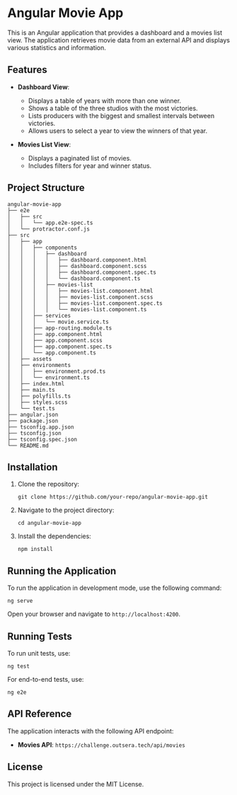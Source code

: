 # Angular Movie App

This is an Angular application that provides a dashboard and a movies list view. The application retrieves movie data from an external API and displays various statistics and information.

## Features

- **Dashboard View**: 
  - Displays a table of years with more than one winner.
  - Shows a table of the three studios with the most victories.
  - Lists producers with the biggest and smallest intervals between victories.
  - Allows users to select a year to view the winners of that year.

- **Movies List View**: 
  - Displays a paginated list of movies.
  - Includes filters for year and winner status.

## Project Structure

```
angular-movie-app
├── e2e
│   ├── src
│   │   └── app.e2e-spec.ts
│   └── protractor.conf.js
├── src
│   ├── app
│   │   ├── components
│   │   │   ├── dashboard
│   │   │   │   ├── dashboard.component.html
│   │   │   │   ├── dashboard.component.scss
│   │   │   │   ├── dashboard.component.spec.ts
│   │   │   │   └── dashboard.component.ts
│   │   │   ├── movies-list
│   │   │   │   ├── movies-list.component.html
│   │   │   │   ├── movies-list.component.scss
│   │   │   │   ├── movies-list.component.spec.ts
│   │   │   │   └── movies-list.component.ts
│   │   ├── services
│   │   │   └── movie.service.ts
│   │   ├── app-routing.module.ts
│   │   ├── app.component.html
│   │   ├── app.component.scss
│   │   ├── app.component.spec.ts
│   │   └── app.component.ts
│   ├── assets
│   ├── environments
│   │   ├── environment.prod.ts
│   │   └── environment.ts
│   ├── index.html
│   ├── main.ts
│   ├── polyfills.ts
│   ├── styles.scss
│   └── test.ts
├── angular.json
├── package.json
├── tsconfig.app.json
├── tsconfig.json
├── tsconfig.spec.json
└── README.md
```

## Installation

1. Clone the repository:
   ```
   git clone https://github.com/your-repo/angular-movie-app.git
   ```
2. Navigate to the project directory:
   ```
   cd angular-movie-app
   ```
3. Install the dependencies:
   ```
   npm install
   ```

## Running the Application

To run the application in development mode, use the following command:
```
ng serve
```
Open your browser and navigate to `http://localhost:4200`.

## Running Tests

To run unit tests, use:
```
ng test
```

For end-to-end tests, use:
```
ng e2e
```

## API Reference

The application interacts with the following API endpoint:
- **Movies API**: `https://challenge.outsera.tech/api/movies`

## License

This project is licensed under the MIT License.